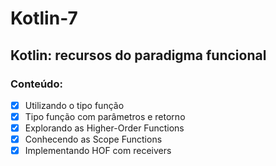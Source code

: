 # Kotlin-7
## Kotlin: recursos do paradigma funcional
### Conteúdo:
- [X] Utilizando o tipo função
- [X] Tipo função com parâmetros e retorno
- [X] Explorando as Higher-Order Functions
- [X] Conhecendo as Scope Functions
- [X] Implementando HOF com receivers